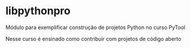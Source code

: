 # libpythonpro

Módulo para exemplificar construção de projetos Python no curso PyTool

Nesse curso é ensinado como contribuir com projetos de código aberto